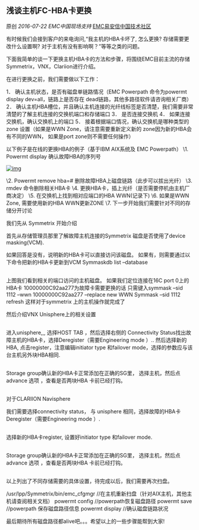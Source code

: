 ## 浅谈主机FC-HBA卡更换

原创 *2016-07-22* *EMC中国现场支持* [EMC易安信中国技术社区](https://mp.weixin.qq.com/s?__biz=MjM5NjY0NzAwMg==&mid=2651771213&idx=2&sn=83433447d27c4e1a72ca562d36d19a7d&scene=21##)

有时候我们会接到客户的来电询问,“我主机的HBA卡坏了, 怎么更换? 存储需要更改什么设置啊? 对于主机有没有影响啊？”等等之类的问题。

下面我简单的谈一下更换主机HBA卡的方法和步骤，将围绕EMC目前主流的存储Symmetrix，VNX，Clariion进行介绍。

在进行更换之前，我们需要做以下工作：

1． 确认主机状态，是否有磁盘单链路情况（EMC Powerpath 命令为powermt display dev=all，链路上是否存在 dead链路，其他多路径软件请咨询相关厂商）
2． 确认主机HBA槽位，并且确认主机连接的光纤线标签是否清楚，我们需要非常清楚的了解主机连接的交换机端口和存储端口
3． 是否连接交换机
4． 如果连接交换机，确认交换机上的端口
5． 接着根据端口情况，确认交换机是哪种类型的zone 设置（如果是WWN Zone，请注意需要重新定义新的 zone因为新的HBA会有不同的WWN， 如果是port zone则不需要任何操作）

以下例子是在线的更换HBA的例子（基于IBM AIX系统及 EMC Powerpath）
\1. Powermt display  确认故障HBA的序列号

[![img](http://mmbiz.qpic.cn/mmbiz/TztEwAzAQIUw8K62H1PvfuvloamdJpuE0mfIujyyOOVq1TN4OeSDQ5h49PBzVobErsztdgS96WOXCLjOCsLL5g/640?wx_fmt=jpeg&tp=webp&wxfrom=5&wx_lazy=1)]()

\2. Powermt remove hba=# 删除故障HBA上磁盘链路（此步可以拔出光纤）
\3. rmdev 命令删除相关HBA卡
\4. 更换HBA卡，插上光纤（是否需要停机由主机厂商决定）
\5. 在交换机上找到相对应端口的HBA WWN(记录下)
\6. 如果是WWN Zone, 需要使用新的HBA WWN更新ZONE
\7. 下一步开始我们需要针对不同的存储分开讨论

我们先从 Symmetrix 开始介绍

首先从存储管理员那里了解故障主机连接的Symmetrix 磁盘是否使用了device masking(VCM).

如果回答是没有，说明新的HBA卡可以直接访问该磁盘。
如果有，则需要通过以下命令把新的HBA卡更新到VCM
Symmaskdb list –database

[![img](data:image/gif;base64,iVBORw0KGgoAAAANSUhEUgAAAAEAAAABCAYAAAAfFcSJAAAADUlEQVQImWNgYGBgAAAABQABh6FO1AAAAABJRU5ErkJggg==)]()

上图我们看到相关的端口访问的主机磁盘。
如果我们定位连接在16C port 0上的HBA卡 10000000C92aa277为故障卡需要更换的话
只需键入symmask –sid 1112 –wwn 10000000C92aa277 –replace new WWN
Symmask –sid 1112 refresh
这样对于symmetrix 上的主机操作就完成了

然后介绍VNX Unisphere上的相关设置

[![img](data:image/gif;base64,iVBORw0KGgoAAAANSUhEUgAAAAEAAAABCAYAAAAfFcSJAAAADUlEQVQImWNgYGBgAAAABQABh6FO1AAAAABJRU5ErkJggg==)]()

进入unisphere,,, 选择HOST TAB ，然后选择右侧的 Connectivity Status找出故障主机的HBA卡，选择Deregister（需要Engineering mode ）.. 然后选择新的HBA, 点击register，注意编辑initiator type 和failover mode，选择的参数应与该台主机另外块HBA相同.

[![img](data:image/gif;base64,iVBORw0KGgoAAAANSUhEUgAAAAEAAAABCAYAAAAfFcSJAAAADUlEQVQImWNgYGBgAAAABQABh6FO1AAAAABJRU5ErkJggg==)]()

Storage group确认新的HBA卡正常添加在正确的SG里， 选择主机，然后点advance 选项 ，查看是否两块HBA 卡前已经打钩。

[![img](data:image/gif;base64,iVBORw0KGgoAAAANSUhEUgAAAAEAAAABCAYAAAAfFcSJAAAADUlEQVQImWNgYGBgAAAABQABh6FO1AAAAABJRU5ErkJggg==)]()

对于CLARIION  Navisphere

我们需要选择connectivity status， 与 unisphere 相同，选择故障的HBA卡Deregister（需要Engineering mode ）.

[![img](data:image/gif;base64,iVBORw0KGgoAAAANSUhEUgAAAAEAAAABCAYAAAAfFcSJAAAADUlEQVQImWNgYGBgAAAABQABh6FO1AAAAABJRU5ErkJggg==)]()

选择新的HBA卡register, 设置好initiator type 和failover mode.

[![img](data:image/gif;base64,iVBORw0KGgoAAAANSUhEUgAAAAEAAAABCAYAAAAfFcSJAAAADUlEQVQImWNgYGBgAAAABQABh6FO1AAAAABJRU5ErkJggg==)]()

Storage group确认新的HBA卡正常添加在正确的SG里， 选择主机，然后点advance 选项 ，查看是否两块HBA 卡前已经打钩。

 

[![img](data:image/gif;base64,iVBORw0KGgoAAAANSUhEUgAAAAEAAAABCAYAAAAfFcSJAAAADUlEQVQImWNgYGBgAAAABQABh6FO1AAAAABJRU5ErkJggg==)]()

以上列出了不同存储需要的具体设置，待完成以后，我们需要再次扫盘。

/usr/lpp/Symmetrix/bin/emc_cfgmgr    //在主机重新扫盘（针对AIX主机，其他主机请查阅相关文档）
powermt config  //powerpath恢复磁盘路径
powermt save   //powerpath 保存磁盘路径信息
powermt display  //确认磁盘链路状况

最后期待所有磁盘路径都alive吧。。。希望以上的一些步骤能帮到大家!
